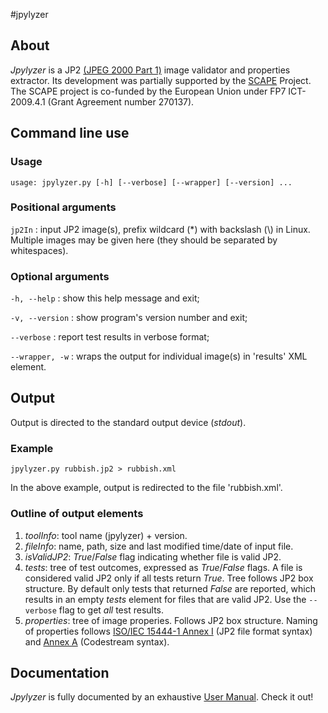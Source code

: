 #jpylyzer

## About
_Jpylyzer_ is a JP2 [(JPEG 2000 Part 1)][2] image validator and properties extractor. Its development was partially supported by the [SCAPE][4] Project. The SCAPE project is co-funded by the European Union under FP7 ICT-2009.4.1 (Grant Agreement number 270137).


## Command line use

### Usage
`usage: jpylyzer.py [-h] [--verbose] [--wrapper] [--version] ...`

### Positional arguments

`jp2In` : input JP2 image(s), prefix wildcard (\*) with backslash (\\) in Linux. Multiple images may be given here (they should be separated by whitespaces).

### Optional arguments

`-h, --help` : show this help message and exit;

`-v, --version` : show program's version number and exit;

`--verbose` : report test results in verbose format;

`--wrapper, -w` : wraps the output for individual image(s) in 'results' XML element.

## Output 
Output is directed to the standard output device (_stdout_).

### Example

`jpylyzer.py rubbish.jp2 > rubbish.xml`

In the above example, output is redirected to the file 'rubbish.xml'.


### Outline of output elements

1. _toolInfo_: tool name (jpylyzer) + version.
2. _fileInfo_: name, path, size and last modified time/date of input file.
3. _isValidJP2_: _True_/_False_ flag indicating whether file is valid JP2.
4. _tests_: tree of test outcomes, expressed as _True_/_False_ flags.
   A file is considered valid JP2 only if all tests return _True_. Tree follows 
   JP2 box structure. By default only tests that returned _False_ are reported, which results in an empty _tests_  element for files that are valid JP2. Use the  `--verbose` flag to get _all_ test results.
5. _properties_: tree of image properies. Follows JP2 box structure. Naming of 
   properties follows [ISO/IEC 15444-1 Annex I][2] (JP2 file format syntax) and
   [Annex A][3] (Codestream syntax).


## Documentation

_Jpylyzer_ is fully documented by an exhaustive [User Manual][1]. Check it out!
   

[1]: https://github.com/openplanets/jpylyzer/blob/master/jpylyzerUserManual.pdf?raw=true
[2]: http://www.jpeg.org/public/15444-1annexi.pdf
[3]: http://www.itu.int/rec/T-REC-T.800/en
[4]: http://www.scape-project.eu/
